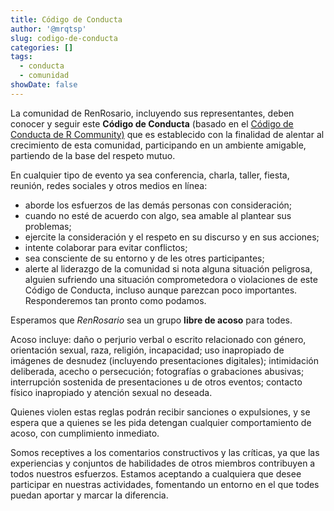```yaml
---
title: Código de Conducta
author: '@mrqtsp'
slug: codigo-de-conducta
categories: []
tags:
  - conducta
  - comunidad
showDate: false
---
```


La comunidad de RenRosario, incluyendo sus representantes, deben conocer y seguir este **Código de Conducta** (basado en el [Código de Conducta de R Community)](https://wiki.r-consortium.org/view/R_Consortium_and_the_R_Community_Code_of_Conduct) que es establecido con la finalidad de alentar al crecimiento de esta comunidad, participando en un ambiente amigable, partiendo de la base del respeto mutuo.


En cualquier tipo de evento ya sea conferencia, charla, taller, fiesta, reunión, redes sociales y otros medios en línea:


- aborde los esfuerzos de las demás personas con consideración;
- cuando no esté de acuerdo con algo, sea amable al plantear sus problemas;
- ejercite la consideración y el respeto en su discurso y en sus acciones;
- intente colaborar para evitar conflictos;
- sea consciente de su entorno y de les otres participantes;
- alerte al liderazgo de la comunidad si nota alguna situación peligrosa, alguien sufriendo una situación comprometedora o violaciones de este Código de Conducta, incluso aunque parezcan poco importantes. Responderemos tan pronto como podamos.


Esperamos que *RenRosario* sea un grupo **libre de acoso** para todes.


Acoso incluye: daño o perjurio verbal o escrito relacionado con género, orientación sexual, raza, religión, incapacidad; uso inapropiado de imágenes de desnudez (incluyendo presentaciones digitales); intimidación deliberada, acecho o persecución; fotografías o grabaciones abusivas; interrupción sostenida de presentaciones u de otros eventos; contacto físico inapropiado y atención sexual no deseada.


Quienes violen estas reglas podrán recibir sanciones o expulsiones, y se espera que a quienes se les pida detengan cualquier comportamiento de acoso, con cumplimiento inmediato.


Somos receptives a los comentarios constructivos y las críticas, ya que las experiencias y conjuntos de habilidades de otros miembros contribuyen a todos nuestros esfuerzos. Estamos aceptando a cualquiera que desee participar en nuestras actividades, fomentando un entorno en el que todes puedan aportar y marcar la diferencia.
